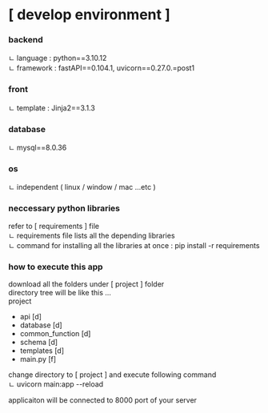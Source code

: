 <h1>[ develop environment ]</h1>

<h3>backend</h3> 
 ㄴ language : python==3.10.12<br>
 ㄴ framework : fastAPI==0.104.1, uvicorn==0.27.0.=post1<br>
	
<h3>front</h3> 
 ㄴ template : Jinja2==3.1.3

<h3>database</h3>
 ㄴ mysql==8.0.36

<h3>os</h3>
 ㄴ independent ( linux / window / mac ...etc ) 

<h3>neccessary python libraries</h3>
 refer to [ requirements ] file <br>
 ㄴ requirements file lists all the depending libraries<br>
 ㄴ command for installing all the libraries at once :  pip install -r requirements   <br>

<h3>how to execute this app</h3>
   download all the folders under [ project ] folder<br>
   directory tree will be like this ...<br>
        project<br>
								   <ul>
							    <li> api [d]</li>
           <li> database [d]</li>
           <li> common_function [d]</li>
           <li> schema [d]</li>
           <li> templates [d]</li>
           <li> main.py [f]</li>												
											</ul>
       
change directory to [ project ] and execute following command<br>
  ㄴ uvicorn main:app --reload<br>

applicaiton will be connected to 8000 port of your server<br>
